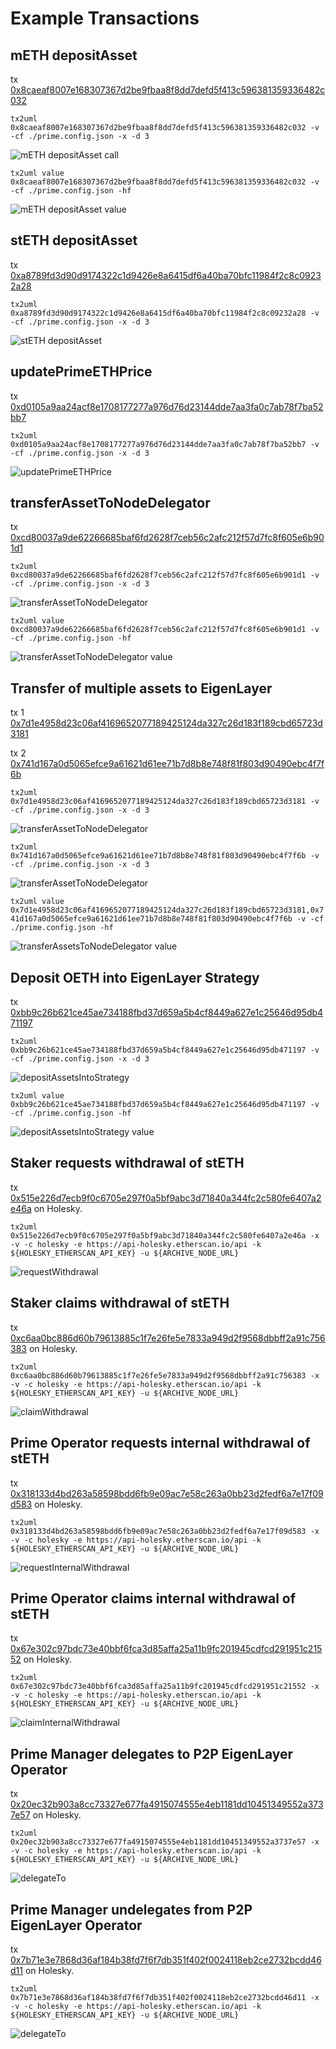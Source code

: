 # Example Transactions

## mETH depositAsset

tx
[0x8caeaf8007e168307367d2be9fbaa8f8dd7defd5f413c596381359336482c032](https://etherscan.io/tx/0x8caeaf8007e168307367d2be9fbaa8f8dd7defd5f413c596381359336482c032)

`tx2uml 0x8caeaf8007e168307367d2be9fbaa8f8dd7defd5f413c596381359336482c032 -v -cf ./prime.config.json -x -d 3`

![mETH depositAsset call](./8caec032.svg)

`tx2uml value 0x8caeaf8007e168307367d2be9fbaa8f8dd7defd5f413c596381359336482c032 -v -cf ./prime.config.json -hf`

![mETH depositAsset value](./v8caec032.svg)

## stETH depositAsset

tx
[0xa8789fd3d90d9174322c1d9426e8a6415df6a40ba70bfc11984f2c8c09232a28](https://etherscan.io/tx/0xa8789fd3d90d9174322c1d9426e8a6415df6a40ba70bfc11984f2c8c09232a28)

`tx2uml 0xa8789fd3d90d9174322c1d9426e8a6415df6a40ba70bfc11984f2c8c09232a28 -v -cf ./prime.config.json -x -d 3`

![stETH depositAsset](./a8782a28.svg)

## updatePrimeETHPrice

tx
[0xd0105a9aa24acf8e1708177277a976d76d23144dde7aa3fa0c7ab78f7ba52bb7](https://etherscan.io/tx/0xd0105a9aa24acf8e1708177277a976d76d23144dde7aa3fa0c7ab78f7ba52bb7)

`tx2uml 0xd0105a9aa24acf8e1708177277a976d76d23144dde7aa3fa0c7ab78f7ba52bb7 -v -cf ./prime.config.json -x -d 3`

![updatePrimeETHPrice](./d0102bb7.svg)

## transferAssetToNodeDelegator

tx
[0xcd80037a9de62266685baf6fd2628f7ceb56c2afc212f57d7fc8f605e6b901d1](https://etherscan.io/tx/0xcd80037a9de62266685baf6fd2628f7ceb56c2afc212f57d7fc8f605e6b901d1)

`tx2uml 0xcd80037a9de62266685baf6fd2628f7ceb56c2afc212f57d7fc8f605e6b901d1 -v -cf ./prime.config.json -x -d 3`

![transferAssetToNodeDelegator](./cd8001d1.svg)

`tx2uml value 0xcd80037a9de62266685baf6fd2628f7ceb56c2afc212f57d7fc8f605e6b901d1 -v -cf ./prime.config.json -hf`

![transferAssetToNodeDelegator value](./vcd8001d1.svg)

## Transfer of multiple assets to EigenLayer

tx 1
[0x7d1e4958d23c06af4169652077189425124da327c26d183f189cbd65723d3181](https://etherscan.io/tx/0x7d1e4958d23c06af4169652077189425124da327c26d183f189cbd65723d3181)

tx 2
[0x741d167a0d5065efce9a61621d61ee71b7d8b8e748f81f803d90490ebc4f7f6b](https://etherscan.io/tx/0x741d167a0d5065efce9a61621d61ee71b7d8b8e748f81f803d90490ebc4f7f6b)

`tx2uml 0x7d1e4958d23c06af4169652077189425124da327c26d183f189cbd65723d3181 -v -cf ./prime.config.json -x -d 3`

![transferAssetToNodeDelegator](./7d1e3181.svg)

`tx2uml 0x741d167a0d5065efce9a61621d61ee71b7d8b8e748f81f803d90490ebc4f7f6b -v -cf ./prime.config.json -x -d 3`

![transferAssetToNodeDelegator](./741d7f6b.svg)

`tx2uml value 0x7d1e4958d23c06af4169652077189425124da327c26d183f189cbd65723d3181,0x741d167a0d5065efce9a61621d61ee71b7d8b8e748f81f803d90490ebc4f7f6b -v -cf ./prime.config.json -hf`

![transferAssetsToNodeDelegator value](./v7d1e3181741d7f6b.svg)

## Deposit OETH into EigenLayer Strategy

tx
[0xbb9c26b621ce45ae734188fbd37d659a5b4cf8449a627e1c25646d95db471197](https://etherscan.io/tx/0xbb9c26b621ce45ae734188fbd37d659a5b4cf8449a627e1c25646d95db471197)

`tx2uml 0xbb9c26b621ce45ae734188fbd37d659a5b4cf8449a627e1c25646d95db471197 -v -cf ./prime.config.json -x -d 3`

![depositAssetsIntoStrategy](./bb9c1197.svg)

`tx2uml value 0xbb9c26b621ce45ae734188fbd37d659a5b4cf8449a627e1c25646d95db471197 -v -cf ./prime.config.json -hf`

![depositAssetsIntoStrategy value](./vbb9c1197.svg)

## Staker requests withdrawal of stETH

tx
[0x515e226d7ecb9f0c6705e297f0a5bf9abc3d71840a344fc2c580fe6407a2e46a](https://holesky.etherscan.io/tx/0x515e226d7ecb9f0c6705e297f0a5bf9abc3d71840a344fc2c580fe6407a2e46a)
on Holesky.

`tx2uml 0x515e226d7ecb9f0c6705e297f0a5bf9abc3d71840a344fc2c580fe6407a2e46a -x -v -c holesky -e https://api-holesky.etherscan.io/api -k ${HOLESKY_ETHERSCAN_API_KEY} -u ${ARCHIVE_NODE_URL}`

![requestWithdrawal](./515ee46a.svg)

## Staker claims withdrawal of stETH

tx
[0xc6aa0bc886d60b79613885c1f7e26fe5e7833a949d2f9568dbbff2a91c756383](https://holesky.etherscan.io/tx/0xc6aa0bc886d60b79613885c1f7e26fe5e7833a949d2f9568dbbff2a91c756383)
on Holesky.

`tx2uml 0xc6aa0bc886d60b79613885c1f7e26fe5e7833a949d2f9568dbbff2a91c756383 -x -v -c holesky -e https://api-holesky.etherscan.io/api -k ${HOLESKY_ETHERSCAN_API_KEY} -u ${ARCHIVE_NODE_URL}`

![claimWithdrawal](./c6aa6383.svg)

## Prime Operator requests internal withdrawal of stETH

tx
[0x318133d4bd263a58598bdd6fb9e09ac7e58c263a0bb23d2fedf6a7e17f09d583](https://holesky.etherscan.io/tx/0x318133d4bd263a58598bdd6fb9e09ac7e58c263a0bb23d2fedf6a7e17f09d583)
on Holesky.

`tx2uml 0x318133d4bd263a58598bdd6fb9e09ac7e58c263a0bb23d2fedf6a7e17f09d583 -x -v -c holesky -e https://api-holesky.etherscan.io/api -k ${HOLESKY_ETHERSCAN_API_KEY} -u ${ARCHIVE_NODE_URL}`

![requestInternalWithdrawal](./3181d583.svg)

## Prime Operator claims internal withdrawal of stETH

tx
[0x67e302c97bdc73e40bbf6fca3d85affa25a11b9fc201945cdfcd291951c21552](https://holesky.etherscan.io/tx/0x67e302c97bdc73e40bbf6fca3d85affa25a11b9fc201945cdfcd291951c21552)
on Holesky.

`tx2uml 0x67e302c97bdc73e40bbf6fca3d85affa25a11b9fc201945cdfcd291951c21552 -x -v -c holesky -e https://api-holesky.etherscan.io/api -k ${HOLESKY_ETHERSCAN_API_KEY} -u ${ARCHIVE_NODE_URL}`

![claimInternalWithdrawal](./67e31552.svg)

## Prime Manager delegates to P2P EigenLayer Operator

tx
[0x20ec32b903a8cc73327e677fa4915074555e4eb1181dd10451349552a3737e57](https://holesky.etherscan.io/tx/0x20ec32b903a8cc73327e677fa4915074555e4eb1181dd10451349552a3737e57)
on Holesky.

`tx2uml 0x20ec32b903a8cc73327e677fa4915074555e4eb1181dd10451349552a3737e57 -x -v -c holesky -e https://api-holesky.etherscan.io/api -k ${HOLESKY_ETHERSCAN_API_KEY} -u ${ARCHIVE_NODE_URL}`

![delegateTo](./20ec7e57.svg)

## Prime Manager undelegates from P2P EigenLayer Operator

tx
[0x7b71e3e7868d36af184b38fd7f6f7db351f402f0024118eb2ce2732bcdd46d11](https://holesky.etherscan.io/tx/0x7b71e3e7868d36af184b38fd7f6f7db351f402f0024118eb2ce2732bcdd46d11)
on Holesky.

`tx2uml 0x7b71e3e7868d36af184b38fd7f6f7db351f402f0024118eb2ce2732bcdd46d11 -x -v -c holesky -e https://api-holesky.etherscan.io/api -k ${HOLESKY_ETHERSCAN_API_KEY} -u ${ARCHIVE_NODE_URL}`

![delegateTo](./20ec7e57.svg)
